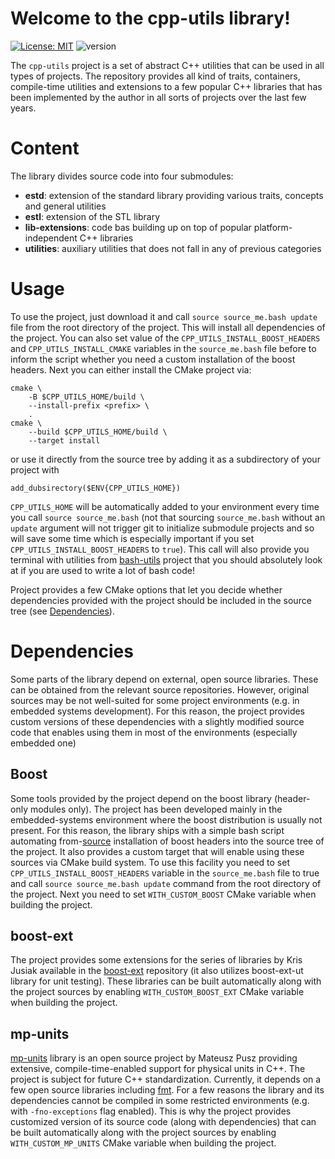 # Welcome to the cpp-utils library!

[![License: MIT](https://img.shields.io/badge/License-MIT-yellow.svg)](https://opensource.org/licenses/MIT)
![version](https://img.shields.io/badge/version-1.0.0-blue)

The `cpp-utils` project is a set of abstract C++ utilities that can be used in all types of projects. The repository provides all kind of traits,
containers, compile-time utilities and extensions to a few popular C++ libraries that has been implemented by the author in all sorts of projects
over the last few years.

# Content

The library divides source code into four submodules:

  - **estd**: extension of the standard library providing various traits, concepts and general utilities
  - **estl**: extension of the STL library
  - **lib-extensions**: code bas building up on top of popular platform-independent C++ libraries
  - **utilities**: auxiliary utilities that does not fall in any of previous categories

# Usage

To use the project, just download it and call `source source_me.bash update` file from the root directory of the project. This will install all
dependencies of the project. You can also set value of the `CPP_UTILS_INSTALL_BOOST_HEADERS` and `CPP_UTILS_INSTALL_CMAKE` variables in the 
`source_me.bash` file before to inform the script whether you need a custom installation of the boost headers. Next you can either install the CMake
project via:

    cmake \
        -B $CPP_UTILS_HOME/build \
        --install-prefix <prefix> \
        .
    cmake \
        --build $CPP_UTILS_HOME/build \
        --target install
    
or use it directly from the source tree by adding it as a subdirectory of your project with

    add_dubsirectory($ENV{CPP_UTILS_HOME})

`CPP_UTILS_HOME` will be automatically added to your environment every time you call `source source_me.bash` (not that sourcing `source_me.bash` without
an `update` argument will not trigger git to initialize submodule projects and so will save some time which is especially important if you set 
`CPP_UTILS_INSTALL_BOOST_HEADERS` to `true`). This call will also provide you terminal with utilities from 
[bash-utils](https://github.com/kpierczy/bash-utils) project that you should absolutely look at if you are used to write a lot of bash code!

Project provides a few CMake options that let you decide whether dependencies provided with the project should be included in the source tree 
(see [Dependencies](#dependencies)).

# Dependencies

Some parts of the library depend on external, open source libraries. These can be obtained from the relevant source repositories. However, original sources
may be not well-suited for some project environments (e.g. in embedded systems development). For this reason, the project provides custom versions of these
dependencies with a slightly modified source code that enables using them in most of the environments (especially embedded one)

## Boost

Some tools provided by the project depend on the boost library (header-only modules only). The project has been developed mainly in the embedded-systems
environment where the boost distribution is usually not present. For this reason, the library ships with a simple bash script automating 
from-[source](https://github.com/boostorg/boost) installation of boost headers into the source tree of the project. It also provides a custom target that 
will enable using these sources via CMake build system. To use this facility you need to set `CPP_UTILS_INSTALL_BOOST_HEADERS` variable in the 
`source_me.bash` file to true and call `source source_me.bash update` command from the root directory of the project. Next you need to set 
`WITH_CUSTOM_BOOST` CMake variable when building the project.

## boost-ext

The project provides some extensions for the series of libraries by Kris Jusiak available in the [boost-ext](https://github.com/boost-ext) repository
(it also utilizes boost-ext-ut library for unit testing). These libraries can be built automatically along with the project sources by enabling 
`WITH_CUSTOM_BOOST_EXT` CMake variable when building the project.

## mp-units

[mp-units](https://github.com/mpusz/units) library is an open source project by Mateusz Pusz providing extensive, compile-time-enabled support for physical
units in C++. The project is subject for future C++ standardization. Currently, it depends on a few open source libraries including
[fmt](https://github.com/fmtlib/fmt). For a few reasons the library and its dependencies cannot be compiled in some restricted environments (e.g. with
`-fno-exceptions` flag enabled). This is why the project provides customized version of its source code (along with dependencies) that can be built 
automatically along with the project sources by enabling `WITH_CUSTOM_MP_UNITS` CMake variable when building the project.
